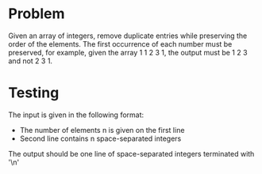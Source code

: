 # Problem

Given an array of integers, remove duplicate entries while preserving the order
of the elements. The first occurrence of each number must be preserved, for
example, given the array 1 1 2 3 1, the output must be 1 2 3 and not 2 3 1.

# Testing

The input is given in the following format:

- The number of elements n is given on the first line
- Second line contains n space-separated integers

The output should be one line of space-separated integers terminated with '\n'
